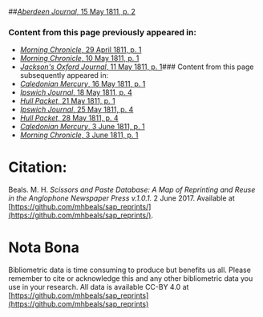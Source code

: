 ##[*Aberdeen Journal*, 15 May 1811, p. 2](https://mhbeals.github.io/sap_html/Aberdeen-Journal/Aberdeen-Journal-15-May-1811-p-2)

### Content from this page previously appeared in:
+ [*Morning Chronicle*, 29 April 1811, p. 1](https://mhbeals.github.io/sap_html/Morning-Chronicle/Morning-Chronicle-29-April-1811-p-1)
+ [*Morning Chronicle*, 10 May 1811, p. 1](https://mhbeals.github.io/sap_html/Morning-Chronicle/Morning-Chronicle-10-May-1811-p-1)
+ [*Jackson's Oxford Journal*, 11 May 1811, p. 1](https://mhbeals.github.io/sap_html/Jackson's-Oxford-Journal/Jackson's-Oxford-Journal-11-May-1811-p-1)### Content from this page subsequently appeared in:
+ [*Caledonian Mercury*, 16 May 1811, p. 1](https://mhbeals.github.io/sap_html/Caledonian-Mercury/Caledonian-Mercury-16-May-1811-p-1)
+ [*Ipswich Journal*, 18 May 1811, p. 4](https://mhbeals.github.io/sap_html/Ipswich-Journal/Ipswich-Journal-18-May-1811-p-4)
+ [*Hull Packet*, 21 May 1811, p. 1](https://mhbeals.github.io/sap_html/Hull-Packet/Hull-Packet-21-May-1811-p-1)
+ [*Ipswich Journal*, 25 May 1811, p. 4](https://mhbeals.github.io/sap_html/Ipswich-Journal/Ipswich-Journal-25-May-1811-p-4)
+ [*Hull Packet*, 28 May 1811, p. 4](https://mhbeals.github.io/sap_html/Hull-Packet/Hull-Packet-28-May-1811-p-4)
+ [*Caledonian Mercury*, 3 June 1811, p. 1](https://mhbeals.github.io/sap_html/Caledonian-Mercury/Caledonian-Mercury-3-June-1811-p-1)
+ [*Morning Chronicle*, 3 June 1811, p. 1](https://mhbeals.github.io/sap_html/Morning-Chronicle/Morning-Chronicle-3-June-1811-p-1)
                    
# Citation: 

Beals. M. H. *Scissors and Paste Database: A Map of Reprinting and Reuse in the Anglophone Newspaper Press v.1.0.1.* 2 June 2017. Available at [https://github.com/mhbeals/sap_reprints/](https://github.com/mhbeals/sap_reprints/). 
                    
# Nota Bona

Bibliometric data is time consuming to produce but benefits us all. Please remember to cite or acknowledge this and any other bibliometric data you use in your research. All data is available CC-BY 4.0 at [https://github.com/mhbeals/sap_reprints](https://github.com/mhbeals/sap_reprints)